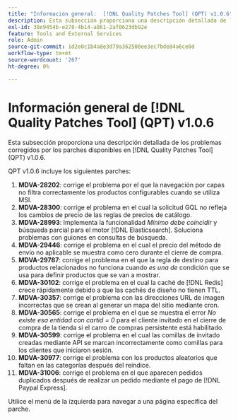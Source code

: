 ```yaml
---
title: "Información general:  [!DNL Quality Patches Tool] (QPT) v1.0.6"
description: Esta subsección proporciona una descripción detallada de los problemas corregidos por los parches disponibles en  [!DNL Quality Patches Tool] (QPT) v1.0.6.
exl-id: 38e9454b-e278-4b14-a861-2af0623db92e
feature: Tools and External Services
role: Admin
source-git-commit: 1d2e0c1b4a8e3d79a362500ee3ec7bde84a6ce0d
workflow-type: tm+mt
source-wordcount: '267'
ht-degree: 0%

---
```


# Información general de [!DNL Quality Patches Tool] (QPT) v1.0.6

Esta subsección proporciona una descripción detallada de los problemas corregidos por los parches disponibles en [!DNL Quality Patches Tool] (QPT) v1.0.6.

QPT v1.0.6 incluye los siguientes parches:

1. **MDVA-28202**: corrige el problema por el que la navegación por capas no filtra correctamente los productos configurables cuando se utiliza MSI.
1. **MDVA-28300**: corrige el problema en el cual la solicitud GQL no refleja los cambios de precio de las reglas de precios de catálogo.
1. **MDVA-28993**: Implementa la funcionalidad *Mínimo debe coincidir* y búsqueda parcial para el motor [!DNL Elasticsearch]. Soluciona problemas con guiones en consultas de búsqueda.
1. **MDVA-29446**: corrige el problema en el cual el precio del método de envío no aplicable se muestra como cero durante el cierre de compra.
1. **MDVA-29787**: corrige el problema en el que la regla de destino para productos relacionados no funciona cuando *es una de* condición que se usa para definir productos que se van a mostrar.
1. **MDVA-30102**: corrige el problema en el cual la caché de [!DNL Redis] crece rápidamente debido a que las cachés de diseño no tienen TTL.
1. **MDVA-30357**: corrige el problema con las direcciones URL de imagen incorrectas que se crean al generar un mapa del sitio mediante cron.
1. **MDVA-30565**: corrige el problema en el que se muestra el error *No existe esa entidad con cartid = 0* para el cliente invitado en el cierre de compra de la tienda si el carro de compras persistente está habilitado.
1. **MDVA-30599**: corrige el problema en el cual las comillas de invitado creadas mediante API se marcan incorrectamente como comillas para los clientes que iniciaron sesión.
1. **MDVA-30977**: corrige el problema con los productos aleatorios que faltan en las categorías después del reíndice.
1. **MDVA-31006**: corrige el problema en el que aparecen pedidos duplicados después de realizar un pedido mediante el pago de [!DNL Paypal Express].

Utilice el menú de la izquierda para navegar a una página específica del parche.
